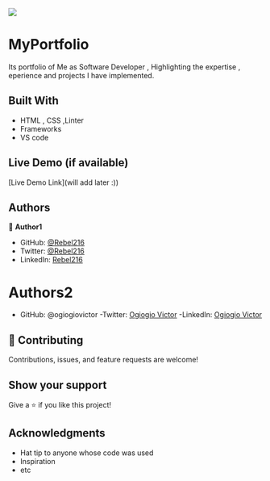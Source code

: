 
![](https://img.shields.io/badge/Microverse-blueviolet)

# MyPortfolio

Its portfolio of Me as Software Developer , Highlighting the expertise , eperience and projects I have implemented.


## Built With

- HTML , CSS ,Linter
- Frameworks
- VS code

## Live Demo (if available)

[Live Demo Link](will add later :))


## Authors

👤 **Author1**

- GitHub: [@Rebel216](https://github.com/Rebel216)
- Twitter: [@Rebel216](https://twitter.com/Rebel216)
- LinkedIn: [Rebel216](https://linkedin.com/in/Rebel216)

# Authors2
- GitHub: @ogiogiovictor
-Twitter: [Ogiogio Victor](https://twitter.com/a0df623fb9d9482)
-LinkedIn:  [Ogiogio Victor](https://www.linkedin.com/in/ogiogio-victor-a096a0181/)


## 🤝 Contributing

Contributions, issues, and feature requests are welcome!


## Show your support

Give a ⭐️ if you like this project!

## Acknowledgments

- Hat tip to anyone whose code was used
- Inspiration
- etc

